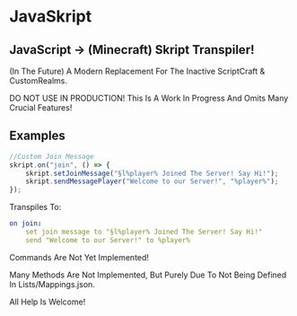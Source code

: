# JavaSkript
## JavaScript -> (Minecraft) Skript Transpiler!

(In The Future) A Modern Replacement For The Inactive ScriptCraft & CustomRealms.

DO NOT USE IN PRODUCTION! This Is A Work In Progress And Omits Many Crucial Features!

## Examples

```js
//Custom Join Message
skript.on("join", () => {
    skript.setJoinMessage("§l%player% Joined The Server! Say Hi!");
    skript.sendMessagePlayer("Welcome to our Server!", "%player%");
});
```

Transpiles To:

```yml
on join:
    set join message to "§l%player% Joined The Server! Say Hi!"
    send "Welcome to our Server!" to %player%
```

Commands Are Not Yet Implemented!

Many Methods Are Not Implemented, But Purely Due To Not Being Defined In Lists/Mappings.json.

All Help Is Welcome!